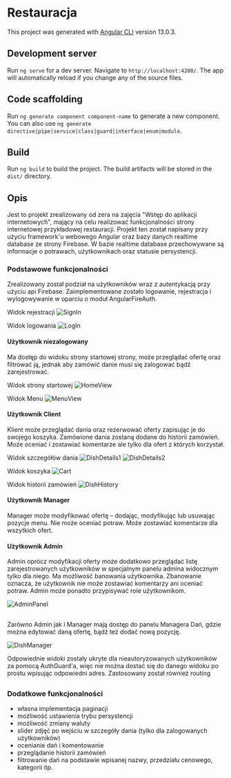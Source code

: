 # Restauracja

This project was generated with [Angular CLI](https://github.com/angular/angular-cli) version 13.0.3.

## Development server

Run `ng serve` for a dev server. Navigate to `http://localhost:4200/`. The app will automatically reload if you change any of the source files.

## Code scaffolding

Run `ng generate component component-name` to generate a new component. You can also use `ng generate directive|pipe|service|class|guard|interface|enum|module`.

## Build

Run `ng build` to build the project. The build artifacts will be stored in the `dist/` directory.

## Opis 

Jest to projekt zrealizowany od zera na zajęcia "Wstęp do aplikacji internetowych", mający na celu realizować funkcjonalności strony internetowej przykładowej restauracji. Projekt ten został napisany przy użyciu framework'u webowego Angular oraz bazy danych realtime database ze strony Firebase. W bazie realtime database przechowywane są informacje o potrawach, użytkownikach oraz statusie persystencji.

### Podstawowe funkcjonalności 

Zrealizowany został podział na użytkowników wraz z autentykacją przy użyciu api Firebase. Zaimplementowane zostało logowanie, rejestracja i wylogowywanie w oparciu o moduł AngularFireAuth.

Widok rejestracji
![SignIn](https://github.com/Gygrus/Angular-restaurant-app-project/blob/master/images/Widok%20rejestracji.jpg)

Widok logowania
![LogIn](https://github.com/Gygrus/Angular-restaurant-app-project/blob/master/images/Widok%20logowania.jpg)


#### Użytkownik niezalogowany

Ma dostęp do widoku strony startowej strony, może przeglądać ofertę oraz filtrować ją, jednak aby zamówić danie musi się zalogować bądź zarejestrować.

Widok strony startowej
![HomeView](https://github.com/Gygrus/Angular-restaurant-app-project/blob/master/images/Widok%20Home.jpg)

Widok Menu
![MenuView](https://github.com/Gygrus/Angular-restaurant-app-project/blob/master/images/Widok%20Menu.png)


#### Użytkownik Client

Klient może przeglądać dania oraz rezerwować oferty zapisując je do swojego koszyka. Zamówione dania zostaną dodane do historii zamówień. Może oceniać i zostawiać komentarze ale tylko dla ofert z których 
korzystał. 

Widok szczegółów dania
![DishDetails1](https://github.com/Gygrus/Angular-restaurant-app-project/blob/master/images/widok%20szczegolow%20dania%201.png)
![DishDetails2](https://github.com/Gygrus/Angular-restaurant-app-project/blob/master/images/widok%20szczegolow%20daniia%202.jpg)

Widok koszyka
![Cart](https://github.com/Gygrus/Angular-restaurant-app-project/blob/master/images/Widok%20koszyka.jpg)

Widok historii zamówień
![DishHistory](https://github.com/Gygrus/Angular-restaurant-app-project/blob/master/images/Widok%20historii%20zam%C3%B3wie%C5%84.jpg)

#### Użytkownik Manager

Manager może modyfikować ofertę – dodając, modyfikując lub usuwając pozycje menu. Nie 
może oceniać potraw. Może zostawiać komentarze dla wszytkich ofert. 

#### Użytkownik Admin

Admin oprócz modyfikacji oferty może dodatkowo przeglądać listę zarejestrowanych 
użytkowników w specjalnym panelu admina widocznym tylko dla niego. Ma możliwość banowania użytkownika. Zbanowanie oznacza, że użytkownik nie 
może zostawiać komentarzy ani oceniać potraw. Admin może ponadto przypisywać role użytkownikom.

![AdminPanel](https://github.com/Gygrus/Angular-restaurant-app-project/blob/master/images/Widok%20panelu%20admina.png)


##

Zarówno Admin jak i Manager mają dostęp do panelu Managera Dań, gdzie można edytować daną ofertę, bądź też dodać nową pozycję.

![DishManager](https://github.com/Gygrus/Angular-restaurant-app-project/blob/master/images/Widok%20managera%20da%C5%84.jpg)


Odpowiednie widoki zostały ukryte dla nieautoryzowanych użytkowników za pomocą AuthGuard'a, więc nie można dostać się do danego widoku po prostu wpisując odpowiedni adres. Zastosowany został również routing

##
### Dodatkowe funkcjonalności

- własna implementacja paginacji
- możliwość ustawienia trybu persystencji
- możliwość zmiany waluty
- slider zdjęć po wejściu w szczegóły dania (tylko dla zalogowanych użytkowników)
- ocenianie dań i komentowanie
- przeglądanie historii zamówień
- filtrowanie dań na podstawie wpisanej nazwy, przedziału cenowego, kategorii itp.
